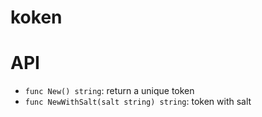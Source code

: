 # koken

# API

- `func New() string`: return a unique token 
- `func NewWithSalt(salt string) string`: token with salt